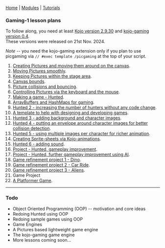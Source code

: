 <div class="nav">
  <a href="../../index.html">Home</a> | <a href="/modules/modules-index.html">Modules</a> | <a href="../../tutorials-index.html">Tutorials</a>
</div>

### Gaming-1 lesson plans

To follow along, you need at least [Kojo version 2.9.30](https://www.kogics.net/kojo-download) and [kojo-gaming version 0.4](https://github.com/litan/kojo-gaming/releases).  
These versions were released on 21st Nov. 2024.

*Note* -- you need the kojo-gaming extension only if you plan to use picgaming via `// #exec template /picgaming` at the top of your script.

1. [Creating Pictures and moving them around on the canvas](creating-moving-pictures.html).
1. [Moving Pictures smoothly](moving-pictures-smoothly.html).
1. [Keeping Pictures within the stage area](keeping-pictures-instage.html).
1. [Canvas bounds](canvas-bounds.html).
1. [Picture collisions and bouncing](pic-collisions-bouncing.html).
1. [Controlling Pictures via the keyboard and the mouse](pic-events.html).
1. [Making a game - Hunted](hunted.html).
1. [ArrayBuffers and HashMaps for gaming](abuffer-hmap.html).
1. [Hunted 2 - increasing the number of hunters without any code change](hunted2.html).
1. [A template to help with designing and developing games](game-design-template.md).
1. [Hunted 3 - adding background and character images](hunted3.html).
1. [Hunted 4 - putting an envelope around character images for better collision detection](hunted4.html).
1. [Hunted 5 - using multiple images per character for richer animation](hunted5.html).
1. [Creating Sprite-sheets via Kojo-animations](sprite-sheet-animations.html).
1. [Hunted 6 - adding sound](hunted6.html).
1. [Project - Hunted, gameplay improvement](hunted2-improve.html).
1. [Project - Hunted, further gameplay improvement using AI](hunted2-improve-ai.html).
1. [Game refinement project 1 - Dino](dino.html).
1. [Game refinement project 2 - Car Ride](car-ride.html).
1. [Game refinement project 3 - Aliens](aliens.md).
1. Game Project
1. [A Platformer Game](platformer1.md).

---

### Todo
* Object Oriented Programming (OOP) -- motivation and core ideas
* Redoing Hunted using OOP
* Redoing sample games using OOP
* Game Engines
* A Pictures based lightweight game engine
* The kojo-gaming game engine
* More lessons coming soon...